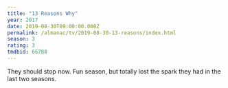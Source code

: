 ```yaml
---
title: "13 Reasons Why"
year: 2017
date: 2019-08-30T09:00:00.000Z
permalink: /almanac/tv/2019-08-30-13-reasons/index.html
season: 3
rating: 3
tmdbid: 66788
---
```


They should stop now. Fun season, but totally lost the spark they had in the last two seasons.